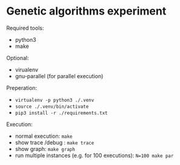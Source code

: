 # Genetic algorithms experiment


Required tools:
 
 - python3
 - make
 
Optional:
 - virualenv
 - gnu-parallel (for parallel execution)


Preperation:
 - `virtualenv -p python3 ./.venv`
 - `source ./.venv/bin/activate`
 - `pip3 install -r ./requirements.txt`

Execution:
 - normal execution: `make`
 - show trace /debug : `make trace`
 - show graph: `make graph`
 - run multiple instances (e.g. for 100 executions): `N=100 make par`
